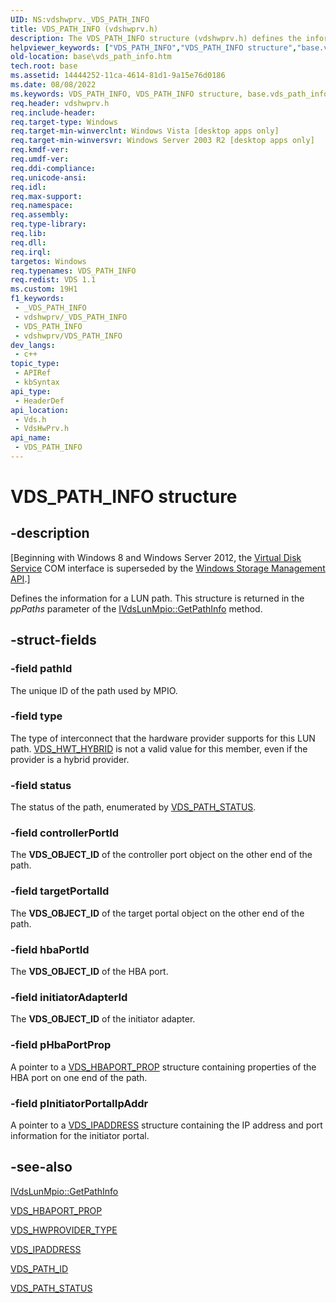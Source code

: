 ```yaml
---
UID: NS:vdshwprv._VDS_PATH_INFO
title: VDS_PATH_INFO (vdshwprv.h)
description: The VDS_PATH_INFO structure (vdshwprv.h) defines the information for a LUN path and is returned in the ppPaths parameter of the IVdsLunMpio::GetPathInfo method.
helpviewer_keywords: ["VDS_PATH_INFO","VDS_PATH_INFO structure","base.vds_path_info","vds/VDS_PATH_INFO","vdshwprv/VDS_PATH_INFO"]
old-location: base\vds_path_info.htm
tech.root: base
ms.assetid: 14444252-11ca-4614-81d1-9a15e76d0186
ms.date: 08/08/2022
ms.keywords: VDS_PATH_INFO, VDS_PATH_INFO structure, base.vds_path_info, vds/VDS_PATH_INFO, vdshwprv/VDS_PATH_INFO
req.header: vdshwprv.h
req.include-header: 
req.target-type: Windows
req.target-min-winverclnt: Windows Vista [desktop apps only]
req.target-min-winversvr: Windows Server 2003 R2 [desktop apps only]
req.kmdf-ver: 
req.umdf-ver: 
req.ddi-compliance: 
req.unicode-ansi: 
req.idl: 
req.max-support: 
req.namespace: 
req.assembly: 
req.type-library: 
req.lib: 
req.dll: 
req.irql: 
targetos: Windows
req.typenames: VDS_PATH_INFO
req.redist: VDS 1.1
ms.custom: 19H1
f1_keywords:
 - _VDS_PATH_INFO
 - vdshwprv/_VDS_PATH_INFO
 - VDS_PATH_INFO
 - vdshwprv/VDS_PATH_INFO
dev_langs:
 - c++
topic_type:
 - APIRef
 - kbSyntax
api_type:
 - HeaderDef
api_location:
 - Vds.h
 - VdsHwPrv.h
api_name:
 - VDS_PATH_INFO
---
```


# VDS_PATH_INFO structure


## -description

<p class="CCE_Message">[Beginning with Windows 8 and Windows Server 2012, the <a href="/windows/desktop/VDS/virtual-disk-service-portal">Virtual Disk Service</a> COM interface is superseded by the <a href="/windows-hardware/drivers/storage/windows-storage-management-api-portal">Windows Storage Management API</a>.]

Defines the 
   information for a LUN path. This structure is returned in the <i>ppPaths</i> parameter of the <a href="/windows/desktop/api/vdshwprv/nf-vdshwprv-ivdslunmpio-getpathinfo">IVdsLunMpio::GetPathInfo</a>  method.

## -struct-fields

### -field pathId

The unique ID of the path used by MPIO.

### -field type

The type of interconnect that the hardware provider supports for this LUN path. <a href="/windows/desktop/api/vdshwprv/ne-vdshwprv-vds_hwprovider_type">VDS_HWT_HYBRID</a> is not a valid value for this member, even if the provider is a hybrid provider.

### -field status

The status of the path, enumerated by 
      <a href="/windows/desktop/api/vdshwprv/ne-vdshwprv-vds_path_status">VDS_PATH_STATUS</a>.

### -field controllerPortId

The <b>VDS_OBJECT_ID</b> of the controller port object on the other end of the 
       path.

### -field targetPortalId

The <b>VDS_OBJECT_ID</b> of the target portal object on the other end of the 
       path.

### -field hbaPortId

The <b>VDS_OBJECT_ID</b> of the HBA port.

### -field initiatorAdapterId

The <b>VDS_OBJECT_ID</b> of the initiator adapter.

### -field pHbaPortProp

A pointer to a <a href="/windows/desktop/api/vdshwprv/ns-vdshwprv-vds_hbaport_prop">VDS_HBAPORT_PROP</a> structure 
       containing properties of the HBA port on one end of the path.

### -field pInitiatorPortalIpAddr

A pointer to a <a href="/windows/desktop/api/vdshwprv/ns-vdshwprv-vds_ipaddress">VDS_IPADDRESS</a> structure containing 
       the IP address and port information for the initiator portal.

## -see-also

<a href="/windows/desktop/api/vdshwprv/nf-vdshwprv-ivdslunmpio-getpathinfo">IVdsLunMpio::GetPathInfo</a>



<a href="/windows/desktop/api/vdshwprv/ns-vdshwprv-vds_hbaport_prop">VDS_HBAPORT_PROP</a>



<a href="/windows/desktop/api/vdshwprv/ne-vdshwprv-vds_hwprovider_type">VDS_HWPROVIDER_TYPE</a>



<a href="/windows/desktop/api/vdshwprv/ns-vdshwprv-vds_ipaddress">VDS_IPADDRESS</a>



<a href="/windows/desktop/api/vdshwprv/ns-vdshwprv-vds_path_id">VDS_PATH_ID</a>



<a href="/windows/desktop/api/vdshwprv/ne-vdshwprv-vds_path_status">VDS_PATH_STATUS</a>
